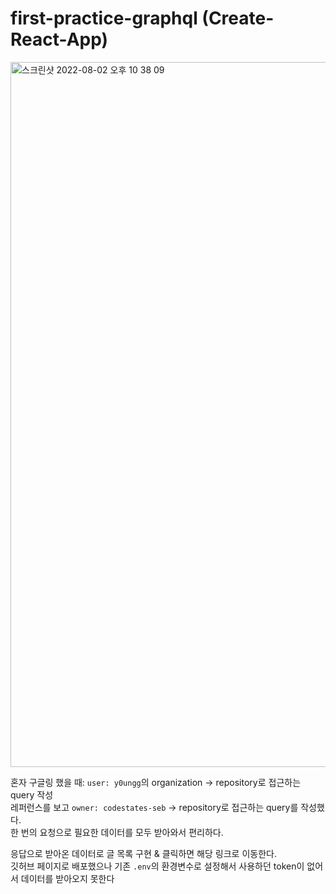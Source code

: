 # first-practice-graphql (Create-React-App)

<img width="1128" alt="스크린샷 2022-08-02 오후 10 38 09" src="https://user-images.githubusercontent.com/104131962/182394972-a8653f33-7e6c-43ec-9aa0-a6649ece325e.png">

혼자 구글링 했을 때: `user: y0ungg`의 organization -> repository로 접근하는 query 작성  
레퍼런스를 보고 `owner: codestates-seb` -> repository로 접근하는 query를 작성했다.  
한 번의 요청으로 필요한 데이터를 모두 받아와서 편리하다.  
  
  
응답으로 받아온 데이터로 글 목록 구현 & 클릭하면 해당 링크로 이동한다.  
깃허브 페이지로 배포했으나 기존 `.env`의 환경변수로 설정해서 사용하던 token이  없어서 데이터를 받아오지 못한다
